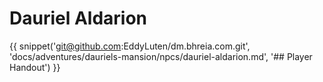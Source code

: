 # Dauriel Aldarion

{{ snippet('git@github.com:EddyLuten/dm.bhreia.com.git', 'docs/adventures/dauriels-mansion/npcs/dauriel-aldarion.md', '## Player Handout') }}
